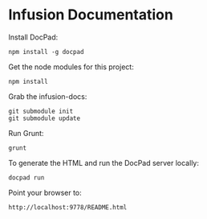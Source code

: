 Infusion Documentation
======================

Install DocPad:

```
npm install -g docpad
```

Get the node modules for this project:

```
npm install
```

Grab the infusion-docs:

```
git submodule init
git submodule update
```

Run Grunt:

```
grunt
```

To generate the HTML and run the DocPad server locally:

```
docpad run
```

Point your browser to:

```
http://localhost:9778/README.html
```
